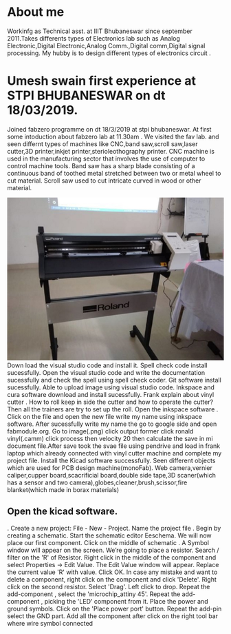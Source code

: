 # About me
Workinfg as Technical asst. at IIIT Bhubaneswar since september 2011.Takes  differents types of Electronics lab such as Analog Electronic,Digital Electronic,Analog Comm.,Digital comm,Digital signal processing. My hubby is to design different types of electronics circuit .
# Umesh swain first experience at STPI BHUBANESWAR on dt 18/03/2019.
Joined fabzero programme on dt 18/3/2019 at stpi bhubaneswar.
At first some intoduction about fabzero lab at 11.30am .
We visited the fav lab. and seen differnt types of machines like CNC,band saw,scroll saw,laser cutter,3D printer,inkjet printer,sterioleothography printer.
CNC machine is used in the manufacturing sector that involves the use of computer to control machine tools.
Band saw has a sharp blade consisting of a continuous band of toothed metal stretched between two or metal wheel to cut material.
Scroll saw used to cut intricate curved in wood or other material.

![](image/index.jpg)
Down load the visual studio code and install it.
Spell check code install sucessfully.
Open the visual studio code and write the documentation sucessfully and check the spell using spell check coder.
Git software install sucessfully.
Able to upload image using visual studio code.
Inkspace and cura software download and install sucessfully.
Frank explain about vinyl cutter .
How to roll keep in side the cutter and how to operate the cutter? Then all the trainers are try to set up the roll.
 Open the inkspace  software .
Click on the file and open the new file write my name using inkspace software.
After sucessfully write my name the go to google side and open fabmodule.org.
Go to image(.png) click output former click ronald vinyl(.camm) click process then velocity 20 then calculate the save in mi document file.After save took the svae file using pendrive and load in frank laptop which already connected with vinyl cutter machine and complete my project file. 
Install the Kicad software successfully.
Seen different objects which are used for PCB design machine(monoFab).
Web camera,vernier caliper,cupper board,scacrificial board,double side tape,3D scaner(which has a sensor and two camera),globes,cleaner,brush,scissor,fire blanket(which made in borax materials)
## Open the kicad software.
. Create a new project: File - New - Project. Name the project file .
  Begin by creating a schematic. Start the schematic editor Eeschema.
We will now place our first component.
Click on the middle of  schematic . A  Symbol window will appear on the screen. We’re going to place a resistor. Search / filter on the 'R' of Resistor. 
Right click in the middle of the component and select Properties → Edit Value.
The Edit Value  window will appear. Replace the current value 'R' with value. Click OK.
In case any mistake and want to delete a component, right click on the component and click 'Delete'.
Right click on the second resistor. Select 'Drag'. Left click to drop. 
Repeat the add-component , select the 'microchip_attiny 45'.
Repeat the add-component , picking the 'LED' component from it.
Place the power and ground symbols. Click on the 'Place power port' button.
Repeat the add-pin  select the GND part.
Add all the component after click on the right tool bar where wire symbol connected




